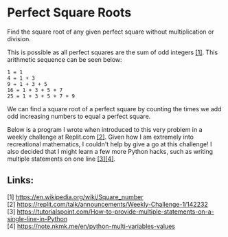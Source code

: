 # Perfect Square Roots

Find the square root of any given perfect square without multiplication or division.

This is possible as all perfect squares are the sum of odd integers [[1]](https://en.wikipedia.org/wiki/Square_number). This arithmetic sequence can be seen below:
```
1 = 1
4 = 1 + 3
9 = 1 + 3 + 5
16 = 1 + 3 + 5 + 7
25 = 1 + 3 + 5 + 7 + 9
```
We can find a square root of a perfect square by counting the times we add odd increasing numbers to equal a perfect square.

Below is a program I wrote when introduced to this very problem in a weekly challenge at Replit.com [[2]](https://replit.com/talk/announcements/Weekly-Challenge-1/142232).
Given how I am extremely into recreational mathematics, I couldn't help by give a go at this challenge!
I also decided that I might learn a few more Python hacks, such as writing multiple statements on one line [[3]](https://tutorialspoint.com/How-to-provide-multiple-statements-on-a-single-line-in-Python)[[4]](https://note.nkmk.me/en/python-multi-variables-values).

## Links:
[1] https://en.wikipedia.org/wiki/Square_number<br>
[2] https://replit.com/talk/announcements/Weekly-Challenge-1/142232<br>
[3] https://tutorialspoint.com/How-to-provide-multiple-statements-on-a-single-line-in-Python<br>
[4] https://note.nkmk.me/en/python-multi-variables-values
